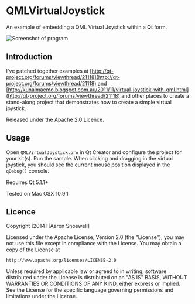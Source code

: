 # QMLVirtualJoystick

An example of embedding a QML Virtual Joystick within a Qt form.

![Screenshot of program](https://raw.github.com/aaronsnoswell/QMLVirtualJoystick/master/screen_shot.png)

## Introduction

I've patched together examples at
[http://qt-project.org/forums/viewthread/21118](http://qt-project.org/forums/viewthread/21118)
and [http://kunalmaemo.blogspot.com.au/2011/11/virtual-joystick-with-qml.html](http://qt-project.org/forums/viewthread/21118)
and other places to create a stand-along project that demonstrates how to
create a simple virtual joystick.

Released under the Apache 2.0 Licence.

## Usage

Open `QMLVirtualJoystick.pro` in Qt Creator and configure the project for your
kit(s). Run the sample. When clicking and dragging in the virtual joystick,
you should see the current mouse position displayed in the `qDebug()` console.

Requires Qt 5.1.1+

Tested on Mac OSX 10.9.1

## Licence

Copyright [2014] [Aaron Snoswell]

Licensed under the Apache License, Version 2.0 (the "License");
you may not use this file except in compliance with the License.
You may obtain a copy of the License at

    http://www.apache.org/licenses/LICENSE-2.0

Unless required by applicable law or agreed to in writing, software
distributed under the License is distributed on an "AS IS" BASIS,
WITHOUT WARRANTIES OR CONDITIONS OF ANY KIND, either express or implied.
See the License for the specific language governing permissions and
limitations under the License.
